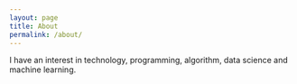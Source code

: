 ```yaml
---
layout: page
title: About
permalink: /about/
---
```


I have an interest in technology, programming, algorithm, data science and machine learning.



